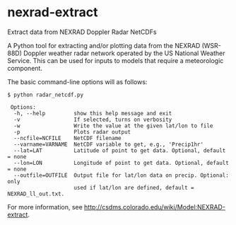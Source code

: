 # nexrad-extract
 Extract data from NEXRAD Doppler Radar NetCDFs

A Python tool for extracting and/or plotting data from the NEXRAD (WSR-88D) Doppler weather radar network operated by the US National Weather Service. This can be used for inputs to models that require a meteorologic component.
 
 The basic command-line options will as follows:
 ```
$ python radar_netcdf.py

  Options:
   -h, --help         show this help message and exit
   -v                 If selected, turns on verbosity
   -w                 Write the value at the given lat/lon to file
   -p                 Plots radar output
   --ncfile=NCFILE    NetCDF filename
   --varname=VARNAME  NetCDF variable to get, e.g., 'Precip1hr'
   --lat=LAT          Latitude of point to get data. Optional, default = none
   --lon=LON          Longitude of point to get data. Optional, default = none
   --outfile=OUTFILE  Output file for lat/lon data on precip. Optional: only
                      used if lat/lon are defined, default = NEXRAD_ll_out.txt.
 ```
 
 For more information, see http://csdms.colorado.edu/wiki/Model:NEXRAD-extract.
